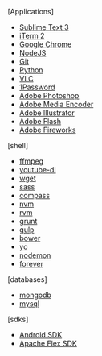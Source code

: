 [Applications]

- [Sublime Text 3](https://download.sublimetext.com/Sublime%20Text%20Build%203083.dmg)
- [iTerm 2](https://iterm2.com/downloads/stable/iTerm2-2_1_4.zip)
- [Google Chrome](https://www.google.com.br/chrome/browser/thankyou.html?platform=mac)
- [NodeJS](https://nodejs.org/dist/v4.2.6/node-v4.2.6.pkg)
- [Git](http://sourceforge.net/projects/git-osx-installer/files/git-2.6.4-intel-universal-mavericks.dmg/download?use_mirror=autoselect)
- [Python](https://www.python.org/ftp/python/3.5.1/python-3.5.1-macosx10.6.pkg)
- [VLC](http://get.videolan.org/vlc/2.2.2/macosx/vlc-2.2.2.dmg)
- [1Password](https://d13itkw33a7sus.cloudfront.net/dist/1P/mac4/1Password-6.0.1.zip)
- [Adobe Photoshop]()
- [Adobe Media Encoder]()
- [Adobe Illustrator]()
- [Adobe Flash]()
- [Adobe Fireworks]()

[shell]
- [ffmpeg]()
- [youtube-dl]()
- [wget]()
- [sass]()
- [compass]()
- [nvm]()
- [rvm]()
- [grunt]()
- [gulp]()
- [bower]()
- [yo]()
- [nodemon]()
- [forever]()

[databases]
- [mongodb]()
- [mysql]()

[sdks]
 - [Android SDK]()
 - [Apache Flex SDK]()
